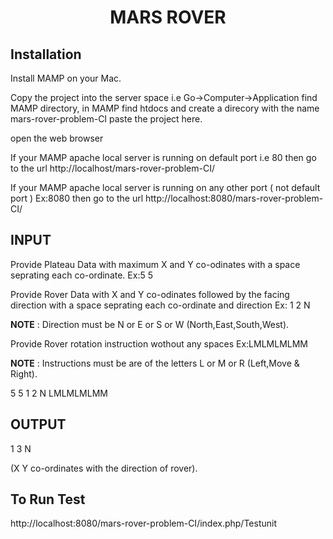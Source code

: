 <h1 align="center"> MARS ROVER </h1>

## Installation

Install MAMP on your Mac.

Copy the project into the server space i.e Go->Computer->Application find MAMP directory, in MAMP find htdocs and create a direcory with the name mars-rover-problem-CI paste the project here.

open the web browser

If your MAMP apache local server is running on default port i.e 80 then go to the url http://localhost/mars-rover-problem-CI/

If your MAMP apache local server is running on any other port ( not default port ) Ex:8080 then go to the url http://localhost:8080/mars-rover-problem-CI/

## INPUT

Provide Plateau Data with maximum X and Y co-odinates with a space seprating each co-ordinate. Ex:5 5

Provide Rover Data with X and Y co-odinates followed by the facing direction with a space seprating each co-ordinate and direction Ex: 1 2 N

**NOTE** : Direction must be N or E or S or W (North,East,South,West).

Provide Rover rotation instruction wothout any spaces Ex:LMLMLMLMM

**NOTE** : Instructions must be are of the letters L or M or R (Left,Move & Right).

5 5
1 2 N 
LMLMLMLMM

## OUTPUT

1 3 N

(X Y co-ordinates with the direction of rover).



## To Run Test
http://localhost:8080/mars-rover-problem-CI/index.php/Testunit  

